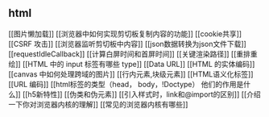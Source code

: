 ## html

[[图片懒加载]]
[[浏览器中如何实现剪切板复制内容的功能]]
[[cookie共享]]
[[CSRF 攻击]]
[[浏览器监听剪切板中内容]]
[[json数据转换为json文件下载]]
[[requestIdleCallback]]
[[计算白屏时间和首屏时间]]
[[关键渲染路径]]
[[重排重绘]]
[[HTML 中的 input 标签有哪些 type]]
[[Data URL]]
[[HTML 的实体编码]]
[[canvas 中如何处理跨域的图片]]
[[行内元素,块级元素]]
[[HTML语义化标签]]
[[URL 编码]]
[[html标签的类型（head， body，!Doctype） 他们的作用是什么]]
[[h5新特性]]
[[伪类和伪元素]]
[[引入样式时，link和@import的区别]]
[[介绍一下你对浏览器内核的理解]]
[[常见的浏览器内核有哪些]]




